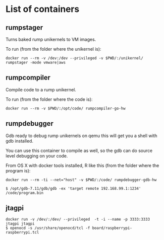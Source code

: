 # List of containers

## rumpstager
Turns baked rump unikernels to VM images.

To run (from the folder where the unikernel is):

    docker run --rm -v /dev:/dev --privileged -v $PWD/:/unikernel/ rumpstager -mode vmware|aws

## rumpcompiler

Compile code to a rump unikernel.

To run (from the folder where the code is):

    docker run --rm -v $PWD/:/opt/code/ rumpcompiler-go-hw

## rumpdebugger

Gdb ready to debug rump unikernels on qemu
this will get you a shell with gdb installed.

You can use this container to compile as well, so the gdb can do source level debugging on your code.

From OS X with docker tools installed, R like this (from the folder where the program is):

    docker run --rm -ti --net="host" -v $PWD/:/code/ rumpdebugger-gdb-hw

    $ /opt/gdb-7.11/gdb/gdb -ex 'target remote 192.168.99.1:1234' /code/program.bin

## jtagpi

    docker run -v /dev/:/dev/ --privileged  -t -i --name -p 3333:3333 jtagpi jtagpi
    $ openocd -s /usr/share/openocd/tcl -f board/raspberrypi-raspberrypi.tcl
